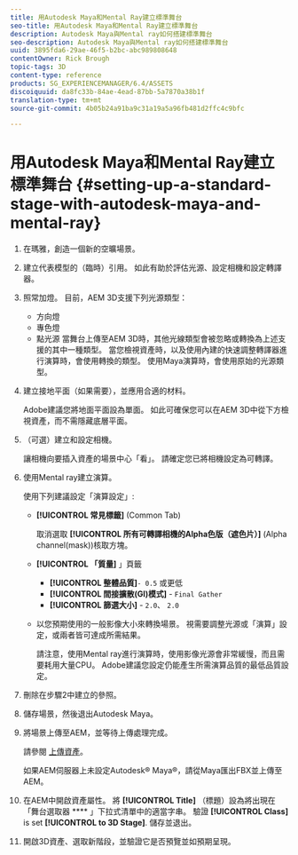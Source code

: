 ```yaml
---
title: 用Autodesk Maya和Mental Ray建立標準舞台
seo-title: 用Autodesk Maya和Mental Ray建立標準舞台
description: Autodesk Maya與Mental ray如何搭建標準舞台
seo-description: Autodesk Maya與Mental ray如何搭建標準舞台
uuid: 3895fda6-29ae-46f5-b2bc-abc989808648
contentOwner: Rick Brough
topic-tags: 3D
content-type: reference
products: SG_EXPERIENCEMANAGER/6.4/ASSETS
discoiquuid: da8fc33b-84ae-4ead-87bb-5a7870a38b1f
translation-type: tm+mt
source-git-commit: 4b05b24a91ba9c31a19a5a96fb481d2ffc4c9bfc

---
```



# 用Autodesk Maya和Mental Ray建立標準舞台 {#setting-up-a-standard-stage-with-autodesk-maya-and-mental-ray}

1. 在瑪雅，創造一個新的空曠場景。
1. 建立代表模型的（臨時）引用。 如此有助於評估光源、設定相機和設定轉譯器。

1. 照常加燈。 目前，AEM 3D支援下列光源類型：

   * 方向燈
   * 專色燈
   * 點光源
   當舞台上傳至AEM 3D時，其他光線類型會被忽略或轉換為上述支援的其中一種類型。 當您檢視資產時，以及使用內建的快速調整轉譯器進行演算時，會使用轉換的類型。 使用Maya演算時，會使用原始的光源類型。

1. 建立接地平面（如果需要），並應用合適的材料。

   Adobe建議您將地面平面設為單面。 如此可確保您可以在AEM 3D中從下方檢視資產，而不需隱藏底層平面。

1. （可選）建立和設定相機。

   讓相機向要插入資產的場景中心「看」。 請確定您已將相機設定為可轉譯。

1. 使用Mental ray建立演算。

   使用下列建議設定「演算設定」:

   * **[!UICONTROL 常見標籤]** (Common Tab)

      取消選取 **[!UICONTROL 所有可轉譯相機的Alpha色版（遮色片）]** (Alpha channel(mask))核取方塊。

   * **[!UICONTROL 「質量]** 」頁籤

      * **[!UICONTROL 整體品質]**`- 0.5` 或更低
      * **[!UICONTROL 間接擴散(GI)模式]** - `Final Gather`
      * **[!UICONTROL 篩選大小]** - `2.0`、 `2.0`
   * 以您預期使用的一般影像大小來轉換場景。 視需要調整光源或「演算」設定，或兩者皆可達成所需結果。

      請注意，使用Mental ray進行演算時，使用影像光源會非常緩慢，而且需要耗用大量CPU。 Adobe建議您設定仍能產生所需演算品質的最低品質設定。


1. 刪除在步驟2中建立的參照。

1. 儲存場景，然後退出Autodesk Maya。
1. 將場景上傳至AEM，並等待上傳處理完成。

   請參閱 [上傳資產](managing-assets-touch-ui.md#uploading-assets)。

   如果AEM伺服器上未設定Autodesk® Maya®，請從Maya匯出FBX並上傳至AEM。

1. 在AEM中開啟資產屬性。 將 **[!UICONTROL Title]** （標題）設為將出現在「舞台選取器 **** 」下拉式清單中的適當字串。 驗證 **[!UICONTROL Class]** is set **[!UICONTROL to 3D Stage]**. 儲存並退出。
1. 開啟3D資產、選取新階段，並驗證它是否預覽並如預期呈現。

